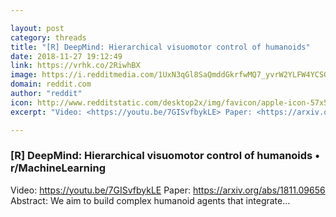 ```yaml
---

layout: post
category: threads
title: "[R] DeepMind: Hierarchical visuomotor control of humanoids"
date: 2018-11-27 19:12:49
link: https://vrhk.co/2RiwhBX
image: https://i.redditmedia.com/1UxN3qGl8SaQmddGkrfwMQ7_yvrW2YLFW4YCSGW8ahM.jpg?w=320&s=be0aeae9dd6b167df2eed600bba8137a
domain: reddit.com
author: "reddit"
icon: http://www.redditstatic.com/desktop2x/img/favicon/apple-icon-57x57.png
excerpt: "Video: <https://youtu.be/7GISvfbykLE> Paper: <https://arxiv.org/abs/1811.09656> Abstract: We aim to build complex humanoid agents that integrate..."

---
```


### [R] DeepMind: Hierarchical visuomotor control of humanoids • r/MachineLearning

Video: <https://youtu.be/7GISvfbykLE> Paper: <https://arxiv.org/abs/1811.09656> Abstract: We aim to build complex humanoid agents that integrate...